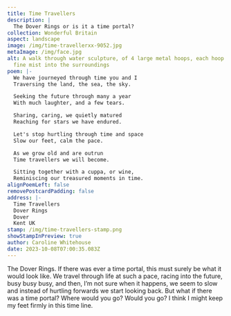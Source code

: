 ```yaml
---
title: Time Travellers
description: |
  The Dover Rings or is it a time portal?
collection: Wonderful Britain
aspect: landscape
image: /img/time-travellerxx-9052.jpg
metaImage: /img/face.jpg
alt: A walk through water sculpture, of 4 large metal hoops, each hoop sprays a
  fine mist into the surroundings
poem: |-
  We have journeyed through time you and I
  Traversing the land, the sea, the sky.

  Seeking the future through many a year
  With much laughter, and a few tears.

  Sharing, caring, we quietly matured
  Reaching for stars we have endured.

  Let's stop hurtling through time and space
  Slow our feet, calm the pace.

  As we grow old and are outrun
  Time travellers we will become.

  Sitting together with a cuppa, or wine,
  Reminiscing our treasured moments in time.
alignPoemLeft: false
removePostcardPadding: false
address: |-
  Time Travellers
  Dover Rings
  Dover
  Kent UK
stamp: /img/time-travellers-stamp.png
showStampInPreview: true
author: Caroline Whitehouse
date: 2023-10-08T07:00:35.083Z
---
```

The Dover Rings. If there was ever a time portal, this must surely be what it would look like. 
We travel through life at such a pace, racing into the future, busy busy busy, and then, I’m not sure when it happens, we seem to slow and instead of hurtling forwards we start looking back.
But what if there was a time portal? Where would you go? Would you go? I think I might keep my feet firmly in this time line.